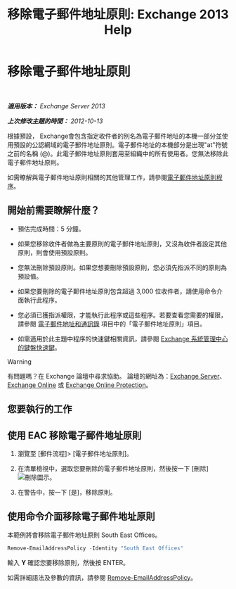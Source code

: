 ﻿---
title: '移除電子郵件地址原則: Exchange 2013 Help'
TOCTitle: 移除電子郵件地址原則
ms:assetid: f1d05223-7d41-406d-8fae-f4227be1c1c2
ms:mtpsurl: https://technet.microsoft.com/zh-tw/library/Bb125181(v=EXCHG.150)
ms:contentKeyID: 50474571
ms.date: 05/21/2018
mtps_version: v=EXCHG.150
ms.translationtype: MT
---

# 移除電子郵件地址原則

 

_**適用版本：** Exchange Server 2013_

_**上次修改主題的時間：** 2012-10-13_

根據預設， Exchange會包含指定收件者的別名為電子郵件地址的本機一部分並使用預設的公認網域的電子郵件地址原則。電子郵件地址的本機部分是出現"at"符號之前的名稱 (@)。此電子郵件地址原則套用至組織中的所有使用者。您無法移除此電子郵件地址原則。

如需瞭解與電子郵件地址原則相關的其他管理工作，請參閱[電子郵件地址原則程序](email-address-policy-procedures-exchange-2013-help.md)。

## 開始前需要瞭解什麼？

  - 預估完成時間：5 分鐘。

  - 如果您移除收件者做為主要原則的電子郵件地址原則，又沒為收件者設定其他原則，則會使用預設原則。

  - 您無法刪除預設原則。如果您想要刪除預設原則，您必須先指派不同的原則為預設值。

  - 如果您要刪除的電子郵件地址原則包含超過 3,000 位收件者，請使用命令介面執行此程序。

  - 您必須已獲指派權限，才能執行此程序或這些程序。若要查看您需要的權限，請參閱 [電子郵件地址和通訊錄](email-addresses-and-address-books-exchange-2013-help.md) 項目中的「電子郵件地址原則」項目。

  - 如需適用於此主題中程序的快速鍵相關資訊，請參閱 [Exchange 系統管理中心的鍵盤快速鍵](keyboard-shortcuts-in-the-exchange-admin-center-exchange-online-protection-help.md)。


> [!WARNING]  
> 有問題嗎？在 Exchange 論壇中尋求協助。 論壇的網址為：<a href="https://go.microsoft.com/fwlink/p/?linkid=60612">Exchange Server</a>、 <a href="https://go.microsoft.com/fwlink/p/?linkid=267542">Exchange Online</a> 或 <a href="https://go.microsoft.com/fwlink/p/?linkid=285351">Exchange Online Protection</a>。




## 您要執行的工作

## 使用 EAC 移除電子郵件地址原則

1.  瀏覽至 \[郵件流程\]\> \[電子郵件地址原則\]。

2.  在清單檢視中，選取您要刪除的電子郵件地址原則，然後按一下 \[刪除\]![刪除圖示](images/JJ651670.14f639f6-61e8-4418-bbfb-0db14de9d2f5(EXCHG.150).gif "刪除圖示")。

3.  在警告中，按一下 \[是\]，移除原則。

## 使用命令介面移除電子郵件地址原則

本範例將會移除電子郵件地址原則 South East Offices。

```powershell
Remove-EmailAddressPolicy -Identity "South East Offices"
```

輸入 **Y** 確認您要移除原則，然後按 ENTER。

如需詳細語法及參數的資訊，請參閱 [Remove-EmailAddressPolicy](https://technet.microsoft.com/zh-tw/library/bb124504\(v=exchg.150\))。

